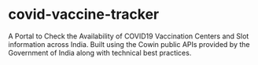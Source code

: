 # covid-vaccine-tracker
A Portal to Check the Availability of COVID19 Vaccination Centers and Slot information across India. Built using the Cowin public APIs provided by the Government of India along with technical best practices.
